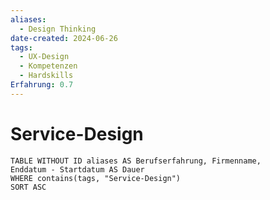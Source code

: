 ```yaml
---
aliases:
  - Design Thinking
date-created: 2024-06-26
tags:
  - UX-Design
  - Kompetenzen
  - Hardskills
Erfahrung: 0.7
---
```


# Service-Design

```dataview
TABLE WITHOUT ID aliases AS Berufserfahrung, Firmenname,
Enddatum - Startdatum AS Dauer
WHERE contains(tags, "Service-Design")
SORT ASC
```


